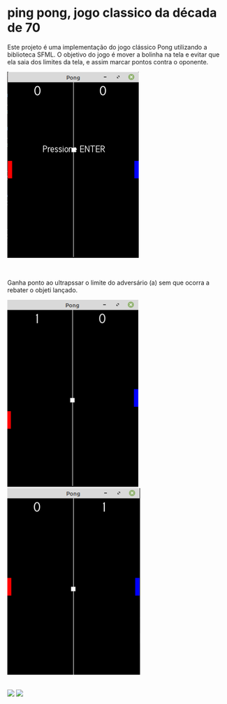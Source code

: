 # ping pong, jogo classico da década de 70

Este projeto é uma implementação do jogo clássico Pong utilizando a biblioteca SFML. O objetivo do jogo é mover a bolinha na tela e evitar que ela saia dos limites da tela, e assim marcar pontos contra o oponente.

![](https://raw.githubusercontent.com/cardosource/PingPong/main/inicio.png)


<br/>

Ganha ponto ao ultrapssar o limite do adversário (a) sem que ocorra a rebater o objeti lançado.

<div>
    <img src="https://raw.githubusercontent.com/cardosource/PingPong/main/pontoplay1.png" width="300"/>
  
 <img src="https://raw.githubusercontent.com/cardosource/PingPong/main/pontoplay2.png" width="304" />
  
</div>

<br/>

![](https://img.shields.io/badge/c%2B%2B-9.4.0-blue)
![](https://img.shields.io/badge/sfml-2.5.1-yellow)
